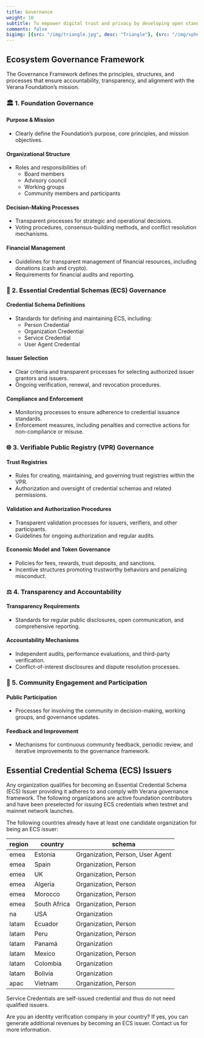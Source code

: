 ```yaml
---
title: Governance
weight: 10
subtitle: To empower digital trust and privacy by developing open standards, decentralized infrastructure, and transparent governance frameworks that enable secure, verifiable, and user-controlled interactions across the digital world
comments: false
bigimg: [{src: "/img/triangle.jpg", desc: "Triangle"}, {src: "/img/sphere.jpg", desc: "Sphere"}, {src: "/img/hexagon.jpg", desc: "Hexagon"}]
---
```


## Ecosystem Governance Framework

The Governance Framework defines the principles, structures, and processes that ensure accountability, transparency, and alignment with the Verana Foundation’s mission.

### 🏛️ 1. Foundation Governance

#### Purpose & Mission

- Clearly define the Foundation’s purpose, core principles, and mission objectives.

#### Organizational Structure

- Roles and responsibilities of:
  - Board members
  - Advisory council
  - Working groups
  - Community members and participants

#### Decision-Making Processes

- Transparent processes for strategic and operational decisions.
- Voting procedures, consensus-building methods, and conflict resolution mechanisms.

#### Financial Management

- Guidelines for transparent management of financial resources, including donations (cash and crypto).
- Requirements for financial audits and reporting.

### 🔑 2. Essential Credential Schemas (ECS) Governance

#### Credential Schema Definitions

- Standards for defining and maintaining ECS, including:
  - Person Credential
  - Organization Credential
  - Service Credential
  - User Agent Credential

#### Issuer Selection

- Clear criteria and transparent processes for selecting authorized issuer grantors and issuers.
- Ongoing verification, renewal, and revocation procedures.

#### Compliance and Enforcement

- Monitoring processes to ensure adherence to credential issuance standards.
- Enforcement measures, including penalties and corrective actions for non-compliance or misuse.

### 🌐 3. Verifiable Public Registry (VPR) Governance

#### Trust Registries

- Rules for creating, maintaining, and governing trust registries within the VPR.
- Authorization and oversight of credential schemas and related permissions.

#### Validation and Authorization Procedures

- Transparent validation processes for issuers, verifiers, and other participants.
- Guidelines for ongoing authorization and regular audits.

#### Economic Model and Token Governance

- Policies for fees, rewards, trust deposits, and sanctions.
- Incentive structures promoting trustworthy behaviors and penalizing misconduct.

### ⚖️ 4. Transparency and Accountability

#### Transparency Requirements

- Standards for regular public disclosures, open communication, and comprehensive reporting.

#### Accountability Mechanisms

- Independent audits, performance evaluations, and third-party verification.
- Conflict-of-interest disclosures and dispute resolution processes.

### 🤝 5. Community Engagement and Participation

#### Public Participation

- Processes for involving the community in decision-making, working groups, and governance updates.

#### Feedback and Improvement

- Mechanisms for continuous community feedback, periodic review, and iterative improvements to the governance framework.

## Essential Credential Schema (ECS) Issuers

Any organization qualifies for becoming an Essential Credential Schema (ECS) Issuer providing it adheres to and comply with Verana governance framework. The following organizations are active foundation contributors and have been preselected for issuing ECS credentials when testnet and mainnet network launches.

The following countries already have at least one candidate organization for being an ECS issuer:

| region | country | schema |
|------|------|--------|
| emea | Estonia | Organization, Person, User Agent |
| emea | Spain | Organization, Person |
| emea | UK | Organization, Person |
| emea | Algeria | Organization, Person |
| emea | Morocco | Organization, Person |
| emea | South Africa | Organization, Person |
| na | USA | Organization |
| latam | Ecuador | Organization, Person |
| latam | Peru | Organization, Person |
| latam | Panamá | Organization |
| latam | Mexico | Organization, Person |
| latam | Colombia | Organization |
| latam | Bolivia | Organization |
| apac | Vietnam | Organization, Person |

Service Credentials are self-issued credential and thus do not need qualified issuers.

Are you an identity verification company in your country? If yes, you can generate additional revenues by becoming an ECS issuer. Contact us for more information.
